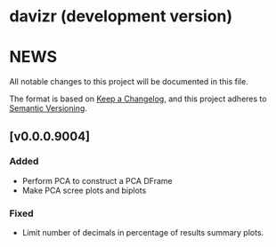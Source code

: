 # davizr (development version)

# NEWS

All notable changes to this project will be documented in this file.

The format is based on [Keep a Changelog](https://keepachangelog.com/en/1.0.0/),
and this project adheres to [Semantic Versioning](https://semver.org/spec/v2.0.0.html).

## [v0.0.0.9004]

### Added

- Perform PCA to construct a PCA DFrame
- Make PCA scree plots and biplots

### Fixed

- Limit number of decimals in percentage of results summary plots.
